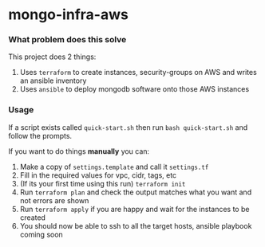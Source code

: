 # mongo-infra-aws

### What problem does this solve
This project does 2 things:
1. Uses `terraform` to create instances, security-groups on AWS and writes an ansible inventory
1. Uses `ansible` to deploy mongodb software onto those AWS instances

### Usage
If a script exists called `quick-start.sh` then run `bash quick-start.sh` and follow the prompts.

If you want to do things **manually** you can:
1. Make a copy of `settings.template` and call it `settings.tf`
1. Fill in the required values for vpc, cidr, tags, etc
1. (If its your first time using this run) `terraform init`
1. Run `terraform plan` and check the output matches what you want and not errors are shown
1. Run `terraform apply` if you are happy and wait for the instances to be created
1. You should now be able to ssh to all the target hosts, ansible playbook coming soon 